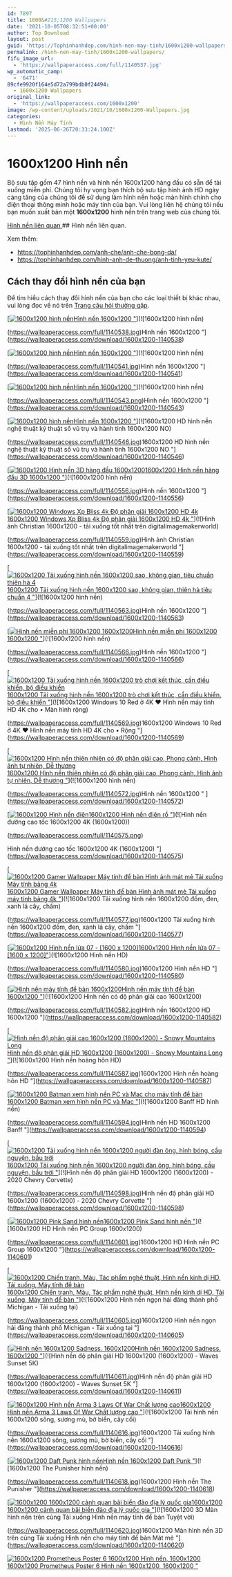 ```yaml
---
id: 7897
title: 1600&#215;1200 Wallpapers
date: '2021-10-05T08:32:51+00:00'
author: Top Download
layout: post
guid: 'https://Tophinhanhdep.com/hinh-nen-may-tinh/1600x1200-wallpapers/'
permalink: /hinh-nen-may-tinh/1600x1200-wallpapers/
fifu_image_url:
  - 'https://wallpaperaccess.com/full/1140537.jpg'
wp_automatic_camp:
  - '6471'
89cfe9920f164e5d72a799bdb0f24494:
  - 1600x1200 Wallpapers
original_link:
  - 'https://wallpaperaccess.com/1600x1200'
image: /wp-content/uploads/2021/10/1600x1200-Wallpapers.jpg
categories:
  - Hình Nền Máy Tính
lastmod: '2025-06-26T20:33:24.100Z'
---
```

# 1600x1200 Hình nền

Bộ sưu tập gồm 47 hình nền và hình nền 1600x1200 hàng đầu có sẵn để tải xuống miễn phí. Chúng tôi hy vọng bạn thích bộ sưu tập hình ảnh HD ngày càng tăng của chúng tôi để sử dụng làm hình nền hoặc màn hình chính cho điện thoại thông minh hoặc máy tính của bạn. Vui lòng liên hệ chúng tôi nếu bạn muốn xuất bản một **1600x1200** hình nền trên trang web của chúng tôi.

[Hình nền liên quan ](#related) ## Hình nền liên quan.

   
 Xem thêm:

   
- <https://tophinhanhdep.com/anh-che/anh-che-bong-da/>
- <https://tophinhanhdep.com/hinh-anh-de-thuong/anh-tinh-yeu-kute/>

## Cách thay đổi hình nền của bạn

Để tìm hiểu cách thay đổi hình nền của bạn cho các loại thiết bị khác nhau, vui lòng đọc về nó trên [Trang câu hỏi thường gặp](https://tophinhanhdep.com/faq/).

  
[[![1600x1200 hình nền](https://wallpaperaccess.com/full/1140537.jpg)Hình nền 1600x1200 "](https://wallpaperaccess.com/download/1600x1200-1140537)](![1600x1200 hình nền)

(https://wallpaperaccess.com/full/1140538.jpg)Hình nền 1600x1200 "](https://wallpaperaccess.com/download/1600x1200-1140538)

[[![1600x1200 hình nền](https://wallpaperaccess.com/full/1140540.jpg)Hình nền 1600x1200 "](https://wallpaperaccess.com/download/1600x1200-1140540)](![1600x1200 hình nền)

(https://wallpaperaccess.com/full/1140541.jpg)Hình nền 1600x1200 "](https://wallpaperaccess.com/download/1600x1200-1140541)

[[![1600x1200 hình nền](https://wallpaperaccess.com/full/1140542.jpg)Hình nền 1600x1200 "](https://wallpaperaccess.com/download/1600x1200-1140542)](![1600x1200 hình nền)

(https://wallpaperaccess.com/full/1140543.png)Hình nền 1600x1200 "](https://wallpaperaccess.com/download/1600x1200-1140543)

[[![1600x1200 hình nền](https://wallpaperaccess.com/full/1140545.jpg)Hình nền 1600x1200 "](https://wallpaperaccess.com/download/1600x1200-1140545)](![1600x1200 HD hình nền nghệ thuật kỹ thuật số vũ trụ và hành tinh 1600x1200 NO)

(https://wallpaperaccess.com/full/1140546.jpg)1600x1200 HD hình nền nghệ thuật kỹ thuật số vũ trụ và hành tinh 1600x1200 NO "](https://wallpaperaccess.com/download/1600x1200-1140546)

[[![1600x1200 Hình nền 3D hàng đầu 1600x1200](https://wallpaperaccess.com/full/1140554.jpg)1600x1200 Hình nền hàng đầu 3D 1600x1200 "](https://wallpaperaccess.com/download/1600x1200-1140554)](![1600x1200 hình nền)

(https://wallpaperaccess.com/full/1140556.jpg)Hình nền 1600x1200 "](https://wallpaperaccess.com/download/1600x1200-1140556)

[[![1600x1200 Windows Xp Bliss 4k Độ phân giải 1600x1200 HD 4k](https://wallpaperaccess.com/full/1140557.jpg)1600x1200 Windows Xp Bliss 4k Độ phân giải 1600x1200 HD 4k "](https://wallpaperaccess.com/download/1600x1200-1140557)](![Hình ảnh Christian 1600x1200 - tải xuống tốt nhất trên digitalimagemakerworld)

(https://wallpaperaccess.com/full/1140559.jpg)Hình ảnh Christian 1600x1200 - tải xuống tốt nhất trên digitalimagemakerworld "](https://wallpaperaccess.com/download/1600x1200-1140559)

[[![1600x1200 Tải xuống hình nền 1600x1200 sao, không gian, tiêu chuẩn thiên hà 4](https://wallpaperaccess.com/full/1140562.jpg)1600x1200 Tải xuống hình nền 1600x1200 sao, không gian, thiên hà tiêu chuẩn 4 "](https://wallpaperaccess.com/download/1600x1200-1140562)](![1600x1200 hình nền)

(https://wallpaperaccess.com/full/1140563.jpg)Hình nền 1600x1200 "](https://wallpaperaccess.com/download/1600x1200-1140563)

[[![Hình nền miễn phí 1600x1200 1600x1200](https://wallpaperaccess.com/full/1140565.jpg)Hình nền miễn phí 1600x1200 1600x1200 "](https://wallpaperaccess.com/download/1600x1200-1140565)](![1600x1200 hình nền)

(https://wallpaperaccess.com/full/1140566.jpg)Hình nền 1600x1200 "](https://wallpaperaccess.com/download/1600x1200-1140566)

[[![1600x1200 Tải xuống hình nền 1600x1200 trò chơi kết thúc, cần điều khiển, bộ điều khiển](https://wallpaperaccess.com/full/1140567.jpg)1600x1200 Tải xuống hình nền 1600x1200 trò chơi kết thúc, cần điều khiển, bộ điều khiển "](https://wallpaperaccess.com/download/1600x1200-1140567)](![1600x1200 Windows 10 Red ở 4K ❤ Hình nền máy tính HD 4K cho • Màn hình rộng)

(https://wallpaperaccess.com/full/1140569.jpg)1600x1200 Windows 10 Red ở 4K ❤ Hình nền máy tính HD 4K cho • Rộng "](https://wallpaperaccess.com/download/1600x1200-1140569)

[[![1600x1200 Hình nền thiên nhiên có độ phân giải cao, Phong cảnh, Hình ảnh tự nhiên, Dễ thương](https://wallpaperaccess.com/full/1140570.jpg)1600x1200 Hình nền thiên nhiên có độ phân giải cao, Phong cảnh, Hình ảnh tự nhiên, Dễ thương "](https://wallpaperaccess.com/download/1600x1200-1140570)](![1600x1200 hình nền)

(https://wallpaperaccess.com/full/1140572.jpg)Hình nền 1600x1200 " ](https://wallpaperaccess.com/download/1600x1200-1140572)

[[![1600x1200 Hình nền điên](https://wallpaperaccess.com/full/1140574.jpg)1600x1200 Hình nền điên rồ "](https://wallpaperaccess.com/download/1600x1200-1140574)](![Hình nền đường cao tốc 1600x1200 4K (1600x1200))

(https://wallpaperaccess.com/full/1140575.png)

Hình nền đường cao tốc 1600x1200 4K (1600x1200) "](https://wallpaperaccess.com/download/1600x1200-1140575)

[[![1600x1200 Gamer Wallpaper Máy tính để bàn Hình ảnh mát mẻ Tải xuống Máy tính bảng 4k](https://wallpaperaccess.com/full/1140576.jpg)1600x1200 Gamer Wallpaper Máy tính để bàn Hình ảnh mát mẻ Tải xuống máy tính bảng 4k "](https://wallpaperaccess.com/download/1600x1200-1140576)](![1600x1200 Tải xuống hình nền 1600x1200 đốm, đen, xanh lá cây, chấm)

(https://wallpaperaccess.com/full/1140577.jpg)1600x1200 Tải xuống hình nền 1600x1200 đốm, đen, xanh lá cây, chấm "](https://wallpaperaccess.com/download/1600x1200-1140577)

[[![1600x1200 Hình nền lửa 07 - [1600 x 1200]](https://wallpaperaccess.com/full/1140579.jpg)1600x1200 Hình nền lửa 07 - \[1600 x 1200\]"](https://wallpaperaccess.com/download/1600x1200-1140579)](![1600x1200 Hình nền HD)

(https://wallpaperaccess.com/full/1140580.jpg)1600x1200 Hình nền HD "](https://wallpaperaccess.com/download/1600x1200-1140580)

[[![Hình nền máy tính để bàn 1600x1200](https://wallpaperaccess.com/full/1140581.jpg)Hình nền máy tính để bàn 1600x1200 "](https://wallpaperaccess.com/download/1600x1200-1140581)](![1600x1200 Hình nền có độ phân giải cao 1600x1200)

(https://wallpaperaccess.com/full/1140582.jpg)Hình nền 1600x1200 HD 1600x1200 "](https://wallpaperaccess.com/download/1600x1200-1140582)

[[![Hình nền độ phân giải cao 1600x1200 (1600x1200) - Snowy Mountains Long](https://wallpaperaccess.com/full/1140583.jpg)Hình nền độ phân giải HD 1600x1200 (1600x1200) - Snowy Mountains Long "](https://wallpaperaccess.com/download/1600x1200-1140583)](![1600x1200 Hình nền hoàng hôn HD)

(https://wallpaperaccess.com/full/1140587.jpg)1600x1200 Hình nền hoàng hôn HD "](https://wallpaperaccess.com/download/1600x1200-1140587)

[[![1600x1200 Batman xem hình nền PC và Mac cho máy tính để bàn](https://wallpaperaccess.com/full/1140592.jpg)1600x1200 Batman xem hình nền PC và Mac "](https://wallpaperaccess.com/download/1600x1200-1140592)](![1600x1200 Banff HD hình nền)

(https://wallpaperaccess.com/full/1140594.jpg)Hình nền HD 1600x1200 Banff "](https://wallpaperaccess.com/download/1600x1200-1140594)

[[![1600x1200 Tải xuống hình nền 1600x1200 người đàn ông, hình bóng, cầu nguyện, bầu trời](https://wallpaperaccess.com/full/1140596.jpg)1600x1200 Tải xuống hình nền 1600x1200 người đàn ông, hình bóng, cầu nguyện, bầu trời "](https://wallpaperaccess.com/download/1600x1200-1140596)](![Hình nền độ phân giải HD 1600x1200 (1600x1200) - 2020 Chevry Corvette)

(https://wallpaperaccess.com/full/1140598.jpg)Hình nền độ phân giải HD 1600x1200 (1600x1200) - 2020 Chevry Corvette "](https://wallpaperaccess.com/download/1600x1200-1140598)

[[![1600x1200 Pink Sand hình nền](https://wallpaperaccess.com/full/1140600.jpg)1600x1200 Pink Sand hình nền "](https://wallpaperaccess.com/download/1600x1200-1140600)](![1600x1200 HD Hình nền PC Group 1600x1200)

(https://wallpaperaccess.com/full/1140601.jpg)1600x1200 HD Hình nền PC Group 1600x1200 "](https://wallpaperaccess.com/download/1600x1200-1140601)

[[![1600x1200 Chiến tranh, Máu, Tác phẩm nghệ thuật, Hình nền kinh dị HD, Tải xuống, Máy tính để bàn](https://wallpaperaccess.com/full/1140604.jpg)1600x1200 Chiến tranh, Máu, Tác phẩm nghệ thuật, Hình nền kinh dị HD, Tải xuống, Máy tính để bàn "](https://wallpaperaccess.com/download/1600x1200-1140604)](![1600x1200 Hình nền ngọn hải đăng thành phố Michigan - Tải xuống tại)

(https://wallpaperaccess.com/full/1140605.jpg)1600x1200 Hình nền ngọn hải đăng thành phố Michigan - Tải xuống tại "](https://wallpaperaccess.com/download/1600x1200-1140605)

[[![Hình nền 1600x1200 Sadness.  1600x1200](https://wallpaperaccess.com/full/1140606.jpg)Hình nền 1600x1200 Sadness. 1600x1200 "](https://wallpaperaccess.com/download/1600x1200-1140606)](![Hình nền độ phân giải HD 1600x1200 (1600x1200) - Waves Sunset 5K)

(https://wallpaperaccess.com/full/1140611.jpg)Hình nền độ phân giải HD 1600x1200 (1600x1200) - Waves Sunset 5K "](https://wallpaperaccess.com/download/1600x1200-1140611)

[[![1600x1200 Hình nền Arma 3 Laws Of War Chất lượng cao](https://wallpaperaccess.com/full/1140613.jpg)1600x1200 Hình nền Arma 3 Laws Of War Chất lượng cao "](https://wallpaperaccess.com/download/1600x1200-1140613)](![1600x1200 Tải hình nền 1600x1200 sông, sương mù, bờ biển, cây cối)

(https://wallpaperaccess.com/full/1140616.jpg)1600x1200 Tải xuống hình nền 1600x1200 sông, sương mù, bờ biển, cây cối "](https://wallpaperaccess.com/download/1600x1200-1140616)

[[![1600x1200 Daft Punk hình nền](https://wallpaperaccess.com/full/690445.jpg)Hình nền 1600x1200 Daft Punk "](https://wallpaperaccess.com/download/1600x1200-690445)](![1600x1200 The Punisher hình nền)

(https://wallpaperaccess.com/full/1140618.jpg)1600x1200 Hình nền The Punisher "](https://wallpaperaccess.com/download/1600x1200-1140618)

[[![1600x1200 1600x1200 cảnh quan bãi biển đảo địa lý quốc gia](https://wallpaperaccess.com/full/1093165.jpg)1600x1200 1600x1200 cảnh quan bãi biển đảo địa lý quốc gia "](https://wallpaperaccess.com/download/1600x1200-1093165)](![1600x1200 3D Màn hình nền trên cùng Tải xuống Hình nền máy tính để bàn Tuyệt vời)

(https://wallpaperaccess.com/full/1140620.jpg)1600x1200 Màn hình nền 3D trên cùng Tải xuống Hình nền cho máy tính để bàn Mát mẻ "](https://wallpaperaccess.com/download/1600x1200-1140620)

[![1600x1200 Prometheus Poster 6 1600x1200 Hình nền, 1600x1200](https://wallpaperaccess.com/full/1140621.jpg)1600x1200 Prometheus Poster 6 Hình nền 1600x1200, 1600x1200 "](https://wallpaperaccess.com/download/1600x1200-1140621)
